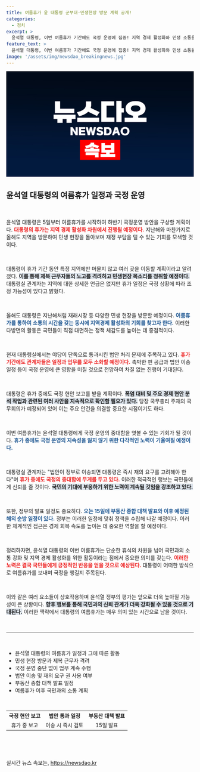 ```yaml
---
title: 여름휴가 윤 대통령 군부대·민생현장 방문 계획 공개!
categories:
  - 정치
excerpt: >
  윤석열 대통령, 이번 여름휴가 기간에도 국정 운영에 집중! 지역 경제 활성화와 민생 소통을 위한 현장 방문 계획. 폭염 대비 및 주요 현안 보고도 잊지 않을 것! 🔥🏖️
feature_text: >
  윤석열 대통령, 이번 여름휴가 기간에도 국정 운영에 집중! 지역 경제 활성화와 민생 소통을 위한 현장 방문 계획. 폭염 대비 및 주요 현안 보고도 잊지 않을 것! 🔥🏖️
image: '/assets/img/newsdao_breakingnews.jpg'
---
```


<p><img src="/assets/img/newsdao_breakingnews.jpg" alt="firstkoreanews 속보" /></p>

<h2 data-ke-size="size26">윤석열 대통령의 여름휴가 일정과 국정 운영</h2>

<p data-ke-size="size16">&nbsp;</p>

<p>윤석열 대통령은 5일부터 여름휴가를 시작하여 하반기 국정운영 방안을 구상할 계획이다. <b><span style="color: #ee2323;">대통령의 휴가는 지역 경제 활성화 차원에서 진행될 예정이다.</span></b> 지난해와 마찬가지로 올해도 지역을 방문하여 민생 현장을 돌아보며 재정 부담을 덜 수 있는 기회를 모색할 것이다. </p></p>

<p data-ke-size="size16">&nbsp;</p>

<p>대통령이 휴가 기간 동안 특정 지역에만 머물지 않고 여러 곳을 이동할 계획이라고 알려졌다. <b><span style="background-color: #21538527;">이를 통해 제복 근무자들의 노고를 격려하고 민생현장 목소리를 청취할 예정이다.</span></b>  대통령실 관계자는 지역에 대한 상세한 언급은 없지만 휴가 일정은 국정 상황에 따라 조정 가능성이 있다고 밝혔다. </p></p>

<p data-ke-size="size16">&nbsp;</p>

<p>올해도 대통령은 지난해처럼 재래시장 등 다양한 민생 현장을 방문할 예정이다. <b><span style="color: #1a5490;">여름휴가를 통하여 소통의 시간을 갖는 동시에 지역경제 활성화의 기회를 찾고자 한다.</span></b> 이러한 다방면의 활동은 국민들이 직접 대면하는 정책 체감도를 높이는 데 중점적이다. </p></p>

<p data-ke-size="size16">&nbsp;</p>

<p>현재 대통령실에서는 야당이 단독으로 통과시킨 법안 처리 문제에 주목하고 있다. <b><span style="color: #ee2323;">휴가 기간에도 관계자들은 일정과 업무를 모두 소화할 예정이다.</span></b> 촉박한 핀 공급과 법안 이송 일정 등이 국정 운영에 큰 영향을 미칠 것으로 전망하여 차질 없는 진행이 기대된다. </p></p>

<p data-ke-size="size16">&nbsp;</p>

<p>대통령은 휴가 중에도 국정 현안 보고를 받을 계획이다. <b><span style="background-color: #21538527;">폭염 대비 및 주요 경제 현안 분석 작업과 관련된 여러 사안을 지속적으로 확인할 필요가 있다.</span></b> 당장 국무총리 주재의 국무회의가 예정되어 있어 이는 주요 안건을 의결할 중요한 시점이기도 하다. </p></p>

<p data-ke-size="size16">&nbsp;</p>

<p>이번 여름휴가는 윤석열 대통령에게 국정 운영의 중대함을 엿볼 수 있는 기회가 될 것이다. <b><span style="color: #1a5490;">휴가 중에도 국정 운영의 지속성을 잃지 않기 위한 다각적인 노력이 기울여질 예정이다.</span></b> </p>

<p data-ke-size="size16">&nbsp;</p>

<p>대통령실 관계자는 "법안이 정부로 이송되면 대통령은 즉시 재의 요구를 고려해야 한다"며 <b><span style="color: #ee2323;">휴가 중에도 국정의 중대함에 무게를 두고 있다.</span></b> 이러한 적극적인 행보는 국민들에게 신뢰를 줄 것이다. <b><span style="background-color: #21538527;">국민의 기대에 부응하기 위한 노력이 계속될 것임을 강조하고 있다.</span></b> </p></p>

<p data-ke-size="size16">&nbsp;</p>

<p>또한, 정부의 발표 일정도 중요하다. <b><span style="color: #1a5490;">오는 15일에 부동산 종합 대책 발표와 이후 예정된 해외 순방 일정이 있다.</span></b> 정부는 이러한 일정에 맞춰 정책을 수립해 나갈 예정이다. 이러한 체계적인 접근은 경제 회복 속도를 높이는 데 중요한 역할을 할 예정이다. </p>

<p data-ke-size="size16">&nbsp;</p>

<p>정리하자면, 윤석열 대통령의 이번 여름휴가는 단순한 휴식의 차원을 넘어 국민과의 소통 강화 및 지역 경제 활성화를 위한 활동이라는 점에서 중요한 의미를 갖는다. <b><span style="color: #ee2323;">이러한 노력은 결국 국민들에게 긍정적인 반응을 얻을 것으로 예상된다.</span></b> 대통령이 어떠한 방식으로 여름휴가를 보내며 국정을 챙길지 주목된다. </p>

<p data-ke-size="size16">&nbsp;</p>

<p>이와 같은 여러 요소들이 상호작용하며 윤석열 정부의 평가는 앞으로 더욱 높아질 가능성이 큰 상황이다. <b><span style="background-color: #21538527;">향후 행보를 통해 국민과의 신뢰 관계가 더욱 강화될 수 있을 것으로 기대된다.</span></b> 이러한 맥락에서 대통령의 여름휴가는 매우 의미 있는 시간으로 남을 것이다. </p>

<p><br></p>

<hr>

<p><br></p>

<ul>
  <li>윤석열 대통령의 여름휴가 일정과 그에 따른 활동</li>
  <li>민생 현장 방문과 제복 근무자 격려</li>
  <li>국정 운영 중단 없이 업무 계속 수행</li>
  <li>법안 이송 및 재의 요구 권 사용 여부</li>
  <li>부동산 종합 대책 발표 일정</li>
  <li>여름휴가 이후 국민과의 소통 계획</li>
</ul>

<p><br></p>

<table>
  <tr>
    <td style="text-align: center; height: 17px;"><b>국정 현안 보고</b></td>
    <td style="text-align: center; height: 17px;"><b>법안 통과 일정</b></td>
    <td style="text-align: center; height: 17px;"><b>부동산 대책 발표</b></td>
  </tr>
  <tr>
    <td style="text-align: center; height: 17px;">휴가 중 보고</td>
    <td style="text-align: center; height: 17px;">이송 시 즉시 검토</td>
    <td style="text-align: center; height: 17px;">15일 발표</td>
  </tr>
</table>

<p><br></p>

<p><br></p>
실시간 뉴스 속보는, <a href="https://newsdao.kr" rel="dofollow">https://newsdao.kr</a>



